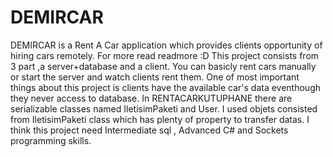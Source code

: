 # DEMIRCAR
DEMIRCAR is a Rent A Car application which provides clients opportunity of hiring cars remotely. For more read readmore :D
This project consists from 3 part ,a server+database and a client. You can basicly rent cars manually or start the server and watch clients rent them.
One of most important things about this project is clients have the available car's data eventhough they never access to database. In RENTACARKUTUPHANE there are  serializable classes named IletisimPaketi and User. I used objets consisted from IletisimPaketi class which has plenty of property to transfer datas.
I think this project need Intermediate sql , Advanced C# and Sockets programming skills.
